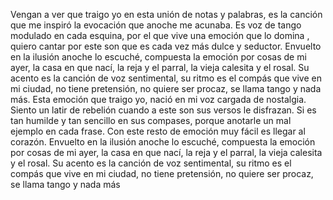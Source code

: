Vengan a ver que traigo yo
en esta unión de notas y palabras,
es la canción que me inspiró
la evocación que anoche me acunaba.
Es voz de tango modulado en cada esquina,
por el que vive una emoción que lo domina
, quiero cantar por este son
que es cada vez más dulce y seductor.
Envuelto en la ilusión anoche lo escuché,
compuesta la emoción por cosas de mi ayer,
la casa en que nací,
la reja y el parral,
la vieja calesita y el rosal.
Su acento es la canción de voz sentimental,
su ritmo es el compás que vive en mi ciudad,
no tiene pretensión,
no quiere ser procaz,
se llama tango y nada más.
Esta emoción que traigo yo,
nació en mi voz cargada de nostalgia.
Siento un latir de rebelión
cuando a este son sus versos le disfrazan.
Si es tan humilde y tan sencillo en sus compases,
porque anotarle un mal ejemplo en cada frase.
Con este resto de emoción
muy fácil es llegar al corazón.
Envuelto en la ilusión anoche lo escuché,
compuesta la emoción por cosas de mi ayer,
la casa en que nací,
la reja y el parral,
la vieja calesita y el rosal.
Su acento es la canción de voz sentimental,
su ritmo es el compás que vive en mi ciudad,
no tiene pretensión,
no quiere ser procaz,
se llama tango y nada más
